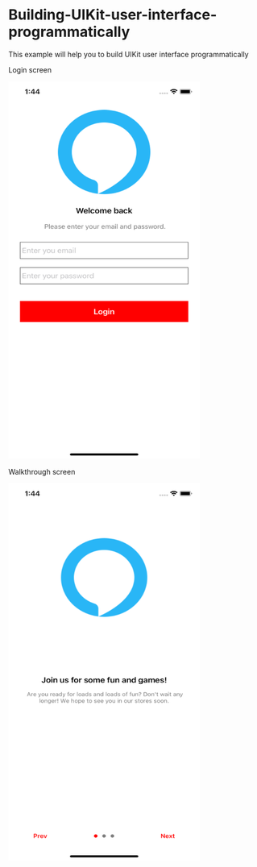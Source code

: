 # Building-UIKit-user-interface-programmatically

This example will help you to build UIKit user interface programmatically 

Login screen

<img src="login_screen.png" width="380" height="750">

Walkthrough screen

<img src="starting_screen.png" width="380" height="750">
